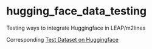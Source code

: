 # hugging_face_data_testing
Testing ways to integrate Huggingface in LEAP/m2lines

Corresponding [Test Dataset on Huggingface](https://huggingface.co/datasets/jbusecke/test_virtualizarr)
